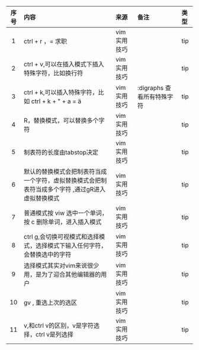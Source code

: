 | 序号 | 内容                                                 | 来源      | 备注                 | 类型  |
|:--:|:---------------------------------------------------|:--------|:-------------------|:----|
| 1  | ctrl + r ，= 求职                                     | vim实用技巧 |                    | tip |
| 2  | ctrl + v,可以在插入模式下插入特殊字符，比如换行符                      | vim实用技巧 |                    | tip |
| 3  | ctrl + k,可以插入特殊字符，比如 ctrl + k + " + a = ä          | vim实用技巧 | :digraphs 查看所有特殊字符 | tip |
| 4  | R，替换模式，可以替换多个字符                                    | vim实用技巧 |                    | tip |
| 5  | 制表符的长度由tabstop决定                                   | vim实用技巧 |                    | tip |
| 6  | 默认的替换模式会把制表符当成一个字符，虚拟替换模式会把制表符当成多个字符 ,通过gR进入虚拟替换模式 | vim实用技巧 |                    | tip |
| 7  | 普通模式按 viw 选中一个单词，按 c 删除单词，进入插入模式                   | vim实用技巧 |                    | tip |
| 8  | ctrl g,会切换可视模式和选择模式，选择模式下输入任何字符，会替换选中的字符           | vim实用技巧 |                    | tip |
| 9  | 选择模式其实对vim来说很少用，是为了迎合其他编辑器的用户                      | vim实用技巧 |                    | tip |
| 10 | gv , 重选上次的选区                                       | vim实用技巧 |                    | tip |
| 11 | v,和ctrl v的区别，v是字符选择，ctrl v是列选择                     | vim实用技巧 |                    | tip |
